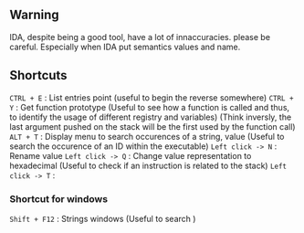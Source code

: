 ## Warning
IDA, despite being a good tool, have a lot of innaccuracies. please be careful. Especially when IDA put semantics values and name. 

## Shortcuts
`CTRL + E` : List entries point (useful to begin the reverse somewhere)
`CTRL + Y` : Get function prototype (Useful to see how a function is called and thus, to identify the usage of different registry and variables) (Think inversly, the last argument pushed on the stack will be the first used by the function call)
`ALT + T` : Display menu to search occurences of a string, value (Useful to search the occurence of an ID within the executable)
`Left click -> N` : Rename value
`Left click -> Q` : Change value representation to hexadecimal (Useful to check if an instruction is related to the stack)
`Left click -> T` : 
### Shortcut for windows
`Shift + F12` : Strings windows (Useful to search )
